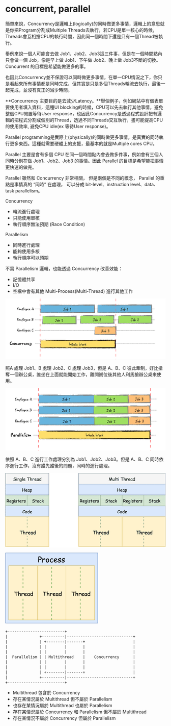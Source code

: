 # concurrent, parallel



簡單來說，Concurrency是邏輯上(logically)的同時做更多事情，邏輯上的意思就是你把Program分割成Multiple Threads去執行，若CPU是單一核心的時候，Threads會互相搶CPU的執行時間，因此同一個時間下還是只有一個Thread被執行。

舉例來說一個人可能會去做 Job1、Job2、Job3這三件事，但是在一個時間點內只會做一個 Job，像是早上做 Job1、下午做 Job2、晚上做 Job3不斷的切換。Concurrent 的目標是希望能做更多的事。

也因此Concurrency並不保證可以同時做更多事情，在單一CPU情況之下，你只是看起來所有事情都是同時完成，但其實是只是多個Threads輪流去執行，最後一起完成，並沒有真正的減少時間。

**Concurrency 主要目的是去減少Latency。**舉個例子，例如網站中有個表單要使用者填入資料，這種UI blocking的時候，CPU可以先去執行其他事情，避免整個CPU閒置等待User response，也因此Concurrency是透過程式設計把有邏輯的把程式分割成個別的Thread，透過不同Threads交互執行，盡可能提高CPU的使用效率, 避免CPU idle(ex 等待User response)。

Parallel programming是實際上(physically)的同時做更多事情，是真實的同時執行更多東西。這種就需要硬體上的支援，最基本的就是Multiple cores CPU。

Parallel 主要是會有多個 CPU 在同一個時間點內會去做多件事，例如會有三個人同時分別在做 Job1、Job2、Job3 的事情。因此 Parallel 的目標是希望能把事情更快速的做完。

Parallel 雖然和 Concurrency 非常相關， 但是兩個是不同的概念， Parallel 的重點是事情真的 “同時” 在處理， 可以分成 bit-level、instruction level、data、task parallelism。

Concurrency

* 輪流進行處理
* 只能使用單核
* 執行順序無法預期 (Race Condition)

Parallelism

* 同時進行處理
* 能夠使用多核
* 執行順序可以預期

不寫 Parallelism 邏輯，也能透過 Concurrency 改善效能：

* 記憶體共享
* I/O
* 空檔中會有其他 Multi-Process(Multi-Thread) 進行其他工作

![concurrent](../.gitbook/assets/concurrent-min.png)

照A 處理 Job1、B 處理 Job2、C 處理 Job3，但是 A、B、C 彼此牽制，好比搶奪一個辦公桌，誰坐在上面就能開始工作，離開崗位後其他人利馬搶辦公桌來使用。

![parallelism](../.gitbook/assets/parallelism-min.png)

依照 A、B、C 進行工作處理分別為 Job1、Job2、Job3。但是 A、B、C 同時依序進行工作，沒有誰先誰後的問題，同時的進行處理。

![single-multi-thread](../.gitbook/assets/single-thread-min.png)

![process with multithreads](../.gitbook/assets/multi-process-min.png)

```
+-------------------------+
|              +----------|-----------------------------+
|              | +--------|-------+                     |
|              | |        |       |                     |
|              | |        |       |                     |
|  Parallelism | | Multithread    |    Concurrency      |
|              | |        |       |                     |
|              | |        |       |                     |
|              | +--------|-------+                     |
|              +----------|-----------------------------+
+-------------------------+
```

* Multithread 包含於 Concurrency
* 存在某情況屬於 Multithread 但不屬於 Parallelism
* 也存在某情況屬於 Multithread 也屬於 Parallelism
* 存在某情況屬於 Concurrency 和 Parallelism 但不屬於 Multithread
* 存在某情況不屬於 Concurrency 但屬於 Parallelism



